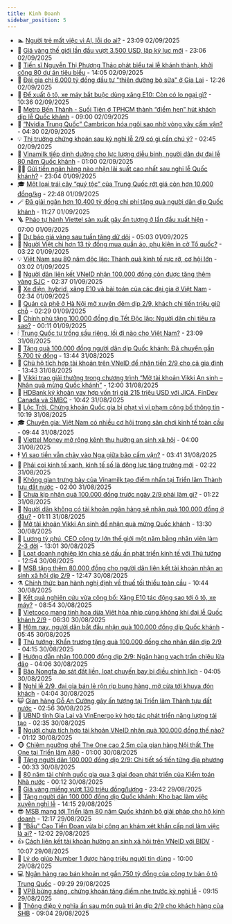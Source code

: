 ```yaml
---
title: Kinh Doanh
sidebar_position: 5
---
```


<!-- dantri-kinh-doanh:START -->
- 🏊 [Người trẻ mất việc vì AI, lỗi do ai?](https://dantri.com.vn/kinh-doanh/nguoi-tre-mat-viec-vi-ai-loi-do-ai-20250902095204355.htm) - 23:09 02/09/2025
- 🦆 [Giá vàng thế giới lần đầu vượt 3.500 USD, lập kỷ lục mới](https://dantri.com.vn/kinh-doanh/gia-vang-the-gioi-lan-dau-vuot-3500-usd-lap-ky-luc-moi-20250903010133636.htm) - 23:06 02/09/2025
- 🦄 [Tiến sĩ Nguyễn Thị Phương Thảo phát biểu tại lễ khánh thành, khởi công 80 dự án tiêu biểu](https://dantri.com.vn/kinh-doanh/tien-si-nguyen-thi-phuong-thao-phat-bieu-tai-le-khanh-thanh-khoi-cong-80-du-an-tieu-bieu-20250902205250441.htm) - 14:05 02/09/2025
- 🌝 [Đại gia chi 6.000 tỷ đồng đầu tư &quot;thiên đường bò sữa&quot; ở Gia Lai](https://dantri.com.vn/kinh-doanh/dai-gia-chi-6000-ty-dong-dau-tu-thien-duong-bo-sua-o-gia-lai-20250902161639120.htm) - 12:26 02/09/2025
- 💃 [Đề xuất ô tô, xe máy bắt buộc dùng xăng E10: Còn có lo ngại gì?](https://dantri.com.vn/kinh-doanh/de-xuat-o-to-xe-may-bat-buoc-dung-xang-e10-con-co-lo-ngai-gi-20250829084128214.htm) - 10:36 02/09/2025
- 🦏 [Metro Bến Thành - Suối Tiên ở TPHCM thành “điểm hẹn” hút khách dịp lễ Quốc khánh](https://dantri.com.vn/kinh-doanh/metro-ben-thanh-suoi-tien-o-tphcm-thanh-diem-hen-hut-khach-dip-le-quoc-khanh-20250901192931907.htm) - 09:00 02/09/2025
- 🦩 [“Nvidia Trung Quốc” Cambricon hóa ngôi sao nhờ vòng vây cấm vận?](https://dantri.com.vn/kinh-doanh/nvidia-trung-quoc-cambricon-hoa-ngoi-sao-nho-vong-vay-cam-van-20250828160321854.htm) - 04:30 02/09/2025
- 💡 [Thị trường chứng khoán sau kỳ nghỉ lễ 2/9 có gì cần chú ý?](https://dantri.com.vn/kinh-doanh/thi-truong-chung-khoan-sau-ky-nghi-le-29-co-gi-can-chu-y-20250901164726320.htm) - 02:45 02/09/2025
- 🌊 [Vinamilk tiếp dinh dưỡng cho lực lượng diễu binh, người dân dự đại lễ 80 năm Quốc khánh](https://dantri.com.vn/kinh-doanh/vinamilk-tiep-dinh-duong-cho-luc-luong-dieu-binh-nguoi-dan-du-dai-le-80-nam-quoc-khanh-20250902052859514.htm) - 01:00 02/09/2025
- 🧑‍💻 [Gửi tiền ngân hàng nào nhận lãi suất cao nhất sau nghỉ lễ Quốc khánh?](https://dantri.com.vn/kinh-doanh/gui-tien-ngan-hang-nao-nhan-lai-suat-cao-nhat-sau-nghi-le-quoc-khanh-20250901002042255.htm) - 23:04 01/09/2025
- 🎓 [Một loại trái cây “quý tộc” của Trung Quốc rớt giá còn hơn 10.000 đồng/kg](https://dantri.com.vn/kinh-doanh/mot-loai-trai-cay-quy-toc-cua-trung-quoc-rot-gia-con-hon-10000-dongkg-20250901173703034.htm) - 22:48 01/09/2025
- 🪄 [Đã giải ngân hơn 10.400 tỷ đồng chi phí tặng quà người dân dịp Quốc khánh](https://dantri.com.vn/kinh-doanh/da-giai-ngan-hon-10400-ty-dong-chi-phi-tang-qua-nguoi-dan-dip-quoc-khanh-20250901171249302.htm) - 11:27 01/09/2025
- 🪜 [Pháo tự hành Viettel sản xuất gây ấn tượng ở lần đầu xuất hiện](https://dantri.com.vn/kinh-doanh/phao-tu-hanh-viettel-san-xuat-gay-an-tuong-o-lan-dau-xuat-hien-20250901135246020.htm) - 07:00 01/09/2025
- 🦄 [Dự báo giá vàng sau tuần tăng dữ dội](https://dantri.com.vn/kinh-doanh/du-bao-gia-vang-sau-tuan-tang-du-doi-20250901000629498.htm) - 05:03 01/09/2025
- 💯 [Người Việt chi hơn 13 tỷ đồng mua quần áo, phụ kiện in cờ Tổ quốc?](https://dantri.com.vn/kinh-doanh/nguoi-viet-chi-hon-13-ty-dong-mua-quan-ao-phu-kien-in-co-to-quoc-20250901100438147.htm) - 03:22 01/09/2025
- 💡 [Việt Nam sau 80 năm độc lập: Thành quả kinh tế rực rỡ, cơ hội lớn](https://dantri.com.vn/kinh-doanh/viet-nam-sau-80-nam-doc-lap-thanh-qua-kinh-te-ruc-ro-co-hoi-lon-20250830205028002.htm) - 03:02 01/09/2025
- 🧰 [Người dân liên kết VNeID nhận 100.000 đồng còn được tặng thêm vàng SJC](https://dantri.com.vn/kinh-doanh/nguoi-dan-lien-ket-vneid-nhan-100000-dong-con-duoc-tang-them-vang-sjc-20250901012006885.htm) - 02:37 01/09/2025
- 🎊 [Xe điện, hybrid, xăng E10 và bài toán của các đại gia ở Việt Nam](https://dantri.com.vn/kinh-doanh/xe-dien-hybrid-xang-e10-va-bai-toan-cua-cac-dai-gia-o-viet-nam-20250827141711775.htm) - 02:34 01/09/2025
- 🔭 [Quán cà phê ở Hà Nội mở xuyên đêm dịp 2/9, khách chi tiền triệu giữ chỗ](https://dantri.com.vn/kinh-doanh/quan-ca-phe-o-ha-noi-mo-xuyen-dem-dip-29-khach-chi-tien-trieu-giu-cho-20250831184625722.htm) - 02:29 01/09/2025
- 💼 [Chính phủ tặng 100.000 đồng dịp Tết Độc lập: Người dân chi tiêu ra sao?](https://dantri.com.vn/kinh-doanh/chinh-phu-tang-100000-dong-dip-tet-doc-lap-nguoi-dan-chi-tieu-ra-sao-20250830163928932.htm) - 00:11 01/09/2025
- 🕯 [Trung Quốc tự trồng sầu riêng, lối đi nào cho Việt Nam?](https://dantri.com.vn/kinh-doanh/trung-quoc-tu-trong-sau-rieng-loi-di-nao-cho-viet-nam-20250826035253979.htm) - 23:09 31/08/2025
- 🫣 [Tặng quà 100.000 đồng người dân dịp Quốc khánh: Đã chuyển gần 5.700 tỷ đồng](https://dantri.com.vn/kinh-doanh/tang-qua-100000-dong-nguoi-dan-dip-quoc-khanh-da-chuyen-gan-5700-ty-dong-20250831191713193.htm) - 13:44 31/08/2025
- 🤠 [Chủ hộ tích hợp tài khoản trên VNeID để nhận tiền 2/9 cho cả gia đình](https://dantri.com.vn/kinh-doanh/chu-ho-tich-hop-tai-khoan-tren-vneid-de-nhan-tien-29-cho-ca-gia-dinh-20250831174102847.htm) - 13:43 31/08/2025
- 🌈 [Vikki trao giải thưởng trong chương trình “Mở tài khoản Vikki An sinh – Nhận quà mừng Quốc khánh”](https://dantri.com.vn/kinh-doanh/vikki-trao-giai-thuong-trong-chuong-trinh-mo-tai-khoan-vikki-an-sinh-nhan-qua-mung-quoc-khanh-20250831185234363.htm) - 12:00 31/08/2025
- 🦅 [HDBank ký khoản vay hợp vốn trị giá 215 triệu USD với JICA, FinDev Canada và SMBC](https://dantri.com.vn/kinh-doanh/hdbank-ky-khoan-vay-hop-von-tri-gia-215-trieu-usd-voi-jica-findev-canada-va-smbc-20250831172930375.htm) - 10:42 31/08/2025
- 🌁 [Lộc Trời, Chứng khoán Quốc gia bị phạt vì vi phạm công bố thông tin](https://dantri.com.vn/kinh-doanh/loc-troi-chung-khoan-quoc-gia-bi-phat-vi-vi-pham-cong-bo-thong-tin-20250831154532559.htm) - 10:19 31/08/2025
- 🎓 [Chuyên gia: Việt Nam có nhiều cơ hội trong sân chơi kinh tế toàn cầu](https://dantri.com.vn/kinh-doanh/chuyen-gia-viet-nam-co-nhieu-co-hoi-trong-san-choi-kinh-te-toan-cau-20250830224601167.htm) - 09:44 31/08/2025
- 📝 [Viettel Money mở rộng kênh thụ hưởng an sinh xã hội](https://dantri.com.vn/kinh-doanh/viettel-money-mo-rong-kenh-thu-huong-an-sinh-xa-hoi-20250831091014314.htm) - 04:00 31/08/2025
- 🕴 [Vì sao tiền vẫn chảy vào Nga giữa bão cấm vận?](https://dantri.com.vn/kinh-doanh/vi-sao-tien-van-chay-vao-nga-giua-bao-cam-van-20250825202901063.htm) - 03:41 31/08/2025
- 🧰 [Phải coi kinh tế xanh, kinh tế số là động lực tăng trưởng mới](https://dantri.com.vn/kinh-doanh/phai-coi-kinh-te-xanh-kinh-te-so-la-dong-luc-tang-truong-moi-20250826220928600.htm) - 02:22 31/08/2025
- 🤖 [Không gian trưng bày của Vinamilk tạo điểm nhấn tại Triển lãm Thành tựu đất nước](https://dantri.com.vn/kinh-doanh/khong-gian-trung-bay-cua-vinamilk-tao-diem-nhan-tai-trien-lam-thanh-tuu-dat-nuoc-20250830192040168.htm) - 02:00 31/08/2025
- 🤠 [Chưa kịp nhận quà 100.000 đồng trước ngày 2/9 phải làm gì?](https://dantri.com.vn/kinh-doanh/chua-kip-nhan-qua-100000-dong-truoc-ngay-29-phai-lam-gi-20250830234559272.htm) - 01:22 31/08/2025
- 🌮 [Người dân không có tài khoản ngân hàng sẽ nhận quà 100.000 đồng ở đâu?](https://dantri.com.vn/kinh-doanh/nguoi-dan-khong-co-tai-khoan-ngan-hang-se-nhan-qua-100000-dong-o-dau-20250831013609753.htm) - 01:11 31/08/2025
- 🦄 [Mở tài khoản Vikki An sinh để nhận quà mừng Quốc khánh](https://dantri.com.vn/kinh-doanh/mo-tai-khoan-vikki-an-sinh-de-nhan-qua-mung-quoc-khanh-20250830202249082.htm) - 13:30 30/08/2025
- 👺 [Lương tỷ phú, CEO công ty lớn thế giới một năm bằng nhân viên làm 2-3 đời](https://dantri.com.vn/kinh-doanh/luong-ty-phu-ceo-cong-ty-lon-the-gioi-mot-nam-bang-nhan-vien-lam-2-3-doi-20250827204548592.htm) - 13:01 30/08/2025
- 🤗 [Loạt doanh nghiệp lớn chia sẻ dấu ấn phát triển kinh tế với Thủ tướng](https://dantri.com.vn/kinh-doanh/loat-doanh-nghiep-lon-chia-se-dau-an-phat-trien-kinh-te-voi-thu-tuong-20250830185608190.htm) - 12:54 30/08/2025
- 💪 [MSB tặng thêm 80.000 đồng cho người dân liên kết tài khoản nhận an sinh xã hội dịp 2/9](https://dantri.com.vn/kinh-doanh/msb-tang-them-80000-dong-cho-nguoi-dan-lien-ket-tai-khoan-nhan-an-sinh-xa-hoi-dip-29-20250830194745108.htm) - 12:47 30/08/2025
- ⚗️ [Chính thức ban hành nghị định về thuế tối thiểu toàn cầu](https://dantri.com.vn/kinh-doanh/chinh-thuc-ban-hanh-nghi-dinh-ve-thue-toi-thieu-toan-cau-20250830174209440.htm) - 10:44 30/08/2025
- 🧠 [Kết quả nghiên cứu vừa công bố: Xăng E10 tác động sao tới ô tô, xe máy?](https://dantri.com.vn/kinh-doanh/ket-qua-nghien-cuu-vua-cong-bo-xang-e10-tac-dong-sao-toi-o-to-xe-may-20250830000820225.htm) - 08:54 30/08/2025
- 🗽 [Vietcoco mang tinh hoa dừa Việt hòa nhịp cùng không khí đại lễ Quốc khánh 2/9](https://dantri.com.vn/kinh-doanh/vietcoco-mang-tinh-hoa-dua-viet-hoa-nhip-cung-khong-khi-dai-le-quoc-khanh-29-20250830104343735.htm) - 06:30 30/08/2025
- 🫣 [Hôm nay, người dân bắt đầu nhận quà 100.000 đồng dịp Quốc khánh](https://dantri.com.vn/kinh-doanh/hom-nay-nguoi-dan-bat-dau-nhan-qua-100000-dong-dip-quoc-khanh-20250830124230907.htm) - 05:45 30/08/2025
- 🫣 [Thủ tướng: Khẩn trương tặng quà 100.000 đồng cho nhân dân dịp 2/9](https://dantri.com.vn/kinh-doanh/thu-tuong-khan-truong-tang-qua-100000-dong-cho-nhan-dan-dip-29-20250830110943659.htm) - 04:15 30/08/2025
- 🫣 [Hướng dẫn nhận 100.000 đồng dịp 2/9: Ngân hàng vạch trần chiêu lừa đảo](https://dantri.com.vn/kinh-doanh/huong-dan-nhan-100000-dong-dip-29-ngan-hang-vach-tran-chieu-lua-dao-20250830091053945.htm) - 04:06 30/08/2025
- 💂 [Bão Nongfa áp sát đất liền, loạt chuyến bay bị điều chỉnh lịch](https://dantri.com.vn/kinh-doanh/bao-nongfa-ap-sat-dat-lien-loat-chuyen-bay-bi-dieu-chinh-lich-20250830104936445.htm) - 04:05 30/08/2025
- 💫 [Nghỉ lễ 2/9, đại gia bán lẻ rộn rịp bung hàng, mở cửa tới khuya đón khách](https://dantri.com.vn/kinh-doanh/nghi-le-29-dai-gia-ban-le-ron-rip-bung-hang-mo-cua-toi-khuya-don-khach-20250826170636670.htm) - 04:04 30/08/2025
- 😺 [Gian hàng Gỗ An Cường gây ấn tượng tại Triển lãm Thành tựu đất nước](https://dantri.com.vn/kinh-doanh/gian-hang-go-an-cuong-gay-an-tuong-tai-trien-lam-thanh-tuu-dat-nuoc-20250830094838037.htm) - 02:56 30/08/2025
- 🦆 [UBND tỉnh Gia Lai và VinEnergo ký hợp tác phát triển năng lượng tái tạo](https://dantri.com.vn/kinh-doanh/ubnd-tinh-gia-lai-va-vinenergo-ky-hop-tac-phat-trien-nang-luong-tai-tao-20250830093509965.htm) - 02:35 30/08/2025
- 👀 [Người chưa tích hợp tài khoản VNeID nhận quà 100.000 đồng thế nào?](https://dantri.com.vn/kinh-doanh/nguoi-chua-tich-hop-tai-khoan-vneid-nhan-qua-100000-dong-the-nao-20250830080657042.htm) - 01:12 30/08/2025
- 🐵 [Chiêm ngưỡng ghế The One cao 2,5m của gian hàng Nội thất The One tại Triển lãm A80](https://dantri.com.vn/kinh-doanh/chiem-nguong-ghe-the-one-cao-25m-cua-gian-hang-noi-that-the-one-tai-trien-lam-a80-20250828193038915.htm) - 01:00 30/08/2025
- 🤖 [Tặng người dân 100.000 đồng dịp 2/9: Chi tiết số tiền từng địa phương](https://dantri.com.vn/kinh-doanh/tang-nguoi-dan-100000-dong-dip-29-chi-tiet-so-tien-tung-dia-phuong-20250830072237441.htm) - 00:33 30/08/2025
- 💂 [80 năm tài chính quốc gia qua 3 giai đoạn phát triển của Kiểm toán Nhà nước](https://dantri.com.vn/kinh-doanh/80-nam-tai-chinh-quoc-gia-qua-3-giai-doan-phat-trien-cua-kiem-toan-nha-nuoc-20250830010639103.htm) - 00:12 30/08/2025
- 🦆 [Giá vàng miếng vượt 130 triệu đồng/lượng](https://dantri.com.vn/kinh-doanh/gia-vang-mieng-vuot-130-trieu-dongluong-20250830003359222.htm) - 23:42 29/08/2025
- 🦅 [Tặng người dân 100.000 đồng dịp Quốc khánh: Kho bạc làm việc xuyên nghỉ lễ](https://dantri.com.vn/kinh-doanh/tang-nguoi-dan-100000-dong-dip-quoc-khanh-kho-bac-lam-viec-xuyen-nghi-le-20250829211112370.htm) - 14:15 29/08/2025
- 😎 [MSB mang tới Triển lãm 80 năm Quốc khánh bộ giải pháp cho hộ kinh doanh](https://dantri.com.vn/kinh-doanh/msb-mang-toi-trien-lam-80-nam-quoc-khanh-bo-giai-phap-cho-ho-kinh-doanh-20250829191658847.htm) - 12:17 29/08/2025
- 🐎 [&quot;Bầu&quot; Cao Tiến Đoan vừa bị công an khám xét khẩn cấp nơi làm việc là ai?](https://dantri.com.vn/kinh-doanh/bau-cao-tien-doan-vua-bi-cong-an-kham-xet-khan-cap-noi-lam-viec-la-ai-20250829170238419.htm) - 12:02 29/08/2025
- 👍 [Cách liên kết tài khoản hưởng an sinh xã hội trên VNeID với BIDV](https://dantri.com.vn/kinh-doanh/cach-lien-ket-tai-khoan-huong-an-sinh-xa-hoi-tren-vneid-voi-bidv-20250829165642397.htm) - 10:07 29/08/2025
- 🦒 [Lý do giúp Number 1 được hàng triệu người tin dùng](https://dantri.com.vn/kinh-doanh/ly-do-giup-number-1-duoc-hang-trieu-nguoi-tin-dung-20250829162444277.htm) - 10:00 29/08/2025
- 💻 [Ngân hàng rao bán khoản nợ gần 750 tỷ đồng của công ty bán ô tô Trung Quốc](https://dantri.com.vn/kinh-doanh/ngan-hang-rao-ban-khoan-no-gan-750-ty-dong-cua-cong-ty-ban-o-to-trung-quoc-20250829144402696.htm) - 09:29 29/08/2025
- 👺 [VPB bừng sáng, chứng khoán tăng điểm nhẹ trước kỳ nghỉ lễ](https://dantri.com.vn/kinh-doanh/vpb-bung-sang-chung-khoan-tang-diem-nhe-truoc-ky-nghi-le-20250829155810618.htm) - 09:15 29/08/2025
- 🧐 [Thông điệp ý nghĩa ấn sau món quà tri ân dịp 2/9 cho khách hàng của SHB](https://dantri.com.vn/kinh-doanh/thong-diep-y-nghia-an-sau-mon-qua-tri-an-dip-29-cho-khach-hang-cua-shb-20250829160408432.htm) - 09:04 29/08/2025<!-- dantri-kinh-doanh:END -->
